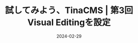---
title: 試してみよう、TinaCMS | 第3回 Visual Editingを設定
at: CodeGrid
date: 2024-02-29
type: writing
draft: false
link: https://www.codegrid.net/articles/2024-tinacms-3/
---